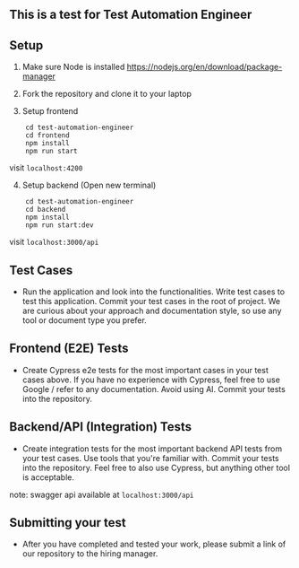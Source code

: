 ## This is a test for Test Automation Engineer

## Setup
1. Make sure Node is installed
https://nodejs.org/en/download/package-manager

2. Fork the repository and clone it to your laptop 

3. Setup frontend
```
    cd test-automation-engineer
    cd frontend
    npm install
    npm run start
```
visit `localhost:4200`

4. Setup backend (Open new terminal)
```
    cd test-automation-engineer
    cd backend
    npm install
    npm run start:dev
```
visit `localhost:3000/api`

## Test Cases

- Run the application and look into the functionalities. Write test cases to test this application. Commit your test cases in the root of project. We are curious about your approach and documentation style, so use any tool or document type you prefer.

## Frontend (E2E) Tests

- Create Cypress e2e tests for the most important cases in your test cases above. If you have no experience with Cypress, feel free to use Google / refer to any documentation. Avoid using AI. Commit your tests into the repository.

## Backend/API (Integration) Tests

- Create integration tests for the most important backend API tests from your test cases. Use tools that you're familiar with. Commit your tests into the repository. Feel free to also use Cypress, but anything other tool is acceptable.

note: swagger api available at `localhost:3000/api`


## Submitting your test

- After you have completed and tested your work, please submit a link of our repository to the hiring manager.